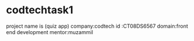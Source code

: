 # codtechtask1 
project  name is (quiz app)
company:codtech 
id :CT08DS6567
domain:front end development 
mentor:muzammil

